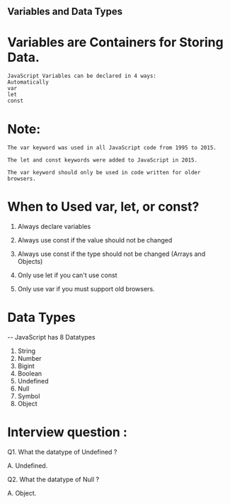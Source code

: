 ##  Variables and Data Types

# Variables are Containers for Storing Data.
    
    JavaScript Variables can be declared in 4 ways:
    Automatically
    var
    let
    const

# Note:


    The var keyword was used in all JavaScript code from 1995 to 2015.

    The let and const keywords were added to JavaScript in 2015.

    The var keyword should only be used in code written for older browsers.


# When to Used var, let, or const?

1. Always declare variables

2. Always use const if the value should not be changed

3. Always use const if the type should not be changed (Arrays and Objects)

4. Only use let if you can't use const

5. Only use var if you must support old browsers.


# Data Types

 -- JavaScript has 8 Datatypes
    
1. String
2. Number
3. Bigint
4. Boolean
5. Undefined
6. Null
7. Symbol
8. Object


# Interview question :

Q1. What the datatype of Undefined ?
 
A. Undefined. 

Q2. What the datatype of Null ?

A. Object. 